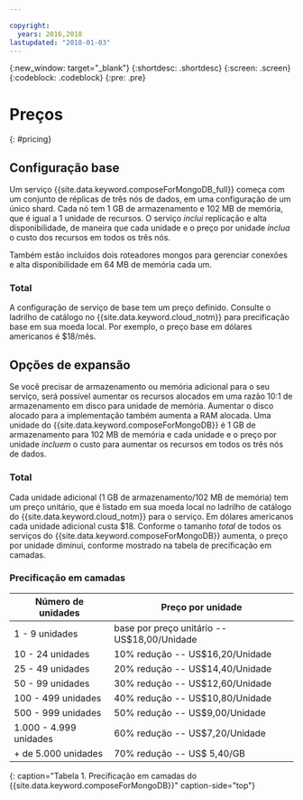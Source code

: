 ```yaml
---

copyright:
  years: 2016,2018
lastupdated: "2018-01-03"
---
```


{:new_window: target="_blank"}
{:shortdesc: .shortdesc}
{:screen: .screen}
{:codeblock: .codeblock}
{:pre: .pre}

# Preços
{: #pricing}

## Configuração base
Um serviço {{site.data.keyword.composeForMongoDB_full}} começa com um conjunto de réplicas de três nós de dados, em uma configuração de um único shard. Cada nó tem 1 GB de armazenamento e 102 MB de memória, que é igual a 1 unidade de recursos. O serviço _inclui_ replicação e alta disponibilidade, de maneira que cada unidade e o preço por unidade _inclua_ o custo dos recursos em todos os três nós.

Também estão incluídos dois roteadores mongos para gerenciar conexões e alta disponibilidade em 64 MB de memória cada um.

### Total
A configuração de serviço de base tem um preço definido. Consulte o ladrilho de catálogo no {{site.data.keyword.cloud_notm}} para precificação base em sua moeda local. Por exemplo, o preço base em dólares americanos é $18/mês.


## Opções de expansão
Se você precisar de armazenamento ou memória adicional para o seu serviço, será possível aumentar os recursos alocados em uma razão 10:1 de armazenamento em disco para unidade de memória. Aumentar o disco alocado para a implementação também aumenta a RAM alocada. Uma unidade do {{site.data.keyword.composeForMongoDB}} é 1 GB de armazenamento para 102 MB de memória e cada unidade e o preço por unidade _incluem_ o custo para aumentar os recursos em todos os três nós de dados. 

### Total
Cada unidade adicional (1 GB de armazenamento/102 MB de memória) tem um preço unitário, que é listado em sua moeda local no ladrilho de catálogo do {{site.data.keyword.cloud_notm}} para o serviço. Em dólares americanos cada unidade adicional custa $18. Conforme o tamanho _total_ de todos os serviços do {{site.data.keyword.composeForMongoDB}} aumenta, o preço por unidade diminui, conforme mostrado na tabela de precificação em camadas.

### Precificação em camadas
Número de unidades|Preço por unidade
----------|-----------
1 - 9 unidades|base por preço unitário -- US$18,00/Unidade
10 - 24 unidades|10% redução -- US$16,20/Unidade
25 - 49 unidades|20% redução -- US$14,40/Unidade
50 - 99 unidades|30% redução -- US$12,60/Unidade
100 - 499 unidades|40% redução -- US$10,80/Unidade
500 - 999 unidades|50% redução -- US$9,00/Unidade
1.000 - 4.999 unidades|60% redução -- US$7,20/Unidade
+ de 5.000 unidades|70% redução -- US$ 5,40/GB
{: caption="Tabela 1. Precificação em camadas do {{site.data.keyword.composeForMongoDB}}" caption-side="top"}
